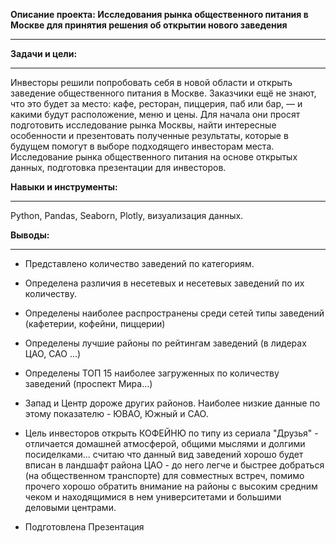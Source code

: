 __Описание проекта: Исследования рынка общественного питания в Москве для принятия решения об открытии нового заведения__
_____

__Задачи и цели:__
_____
Инвесторы решили попробовать себя в новой области и открыть заведение общественного питания в Москве. 
Заказчики ещё не знают, что это будет за место: кафе, ресторан, пиццерия, паб или бар, — и какими будут расположение, меню и цены.
Для начала они просят  подготовить исследование рынка Москвы, найти интересные особенности и презентовать полученные результаты, которые в будущем помогут в выборе подходящего инвесторам места.
Исследование рынка общественного питания на основе открытых данных, подготовка презентации для инвесторов.


**Навыки и  инструменты:** 
_____
Python, Pandas, Seaborn, Plotly, визуализация данных.

**Выводы:**
_____
- Представлено количество заведений по категориям.
- Определена различия в несетевых и несетевых заведений по  их количеству. 
- Определены наиболее распространены среди сетей типы  заведений (кафетерии, кофейни, пиццерии)
- Определены лучшие районы по рейтингам заведений (в лидерах ЦАО, САО ...)
- Определены ТОП 15 наиболее загруженных по количеству заведений (проспект Мира...)
- Запад и Центр дороже других районов. Наиболее низкие данные по этому показателю - ЮВАО, Южный и САО.
- Цель инвесторов открыть КОФЕЙНЮ по типу из сериала "Друзья" - отличается домашней атмосферой, общими мыслями и долгими посиделками... считаю что данный вид заведений хорошо будет вписан в ландшафт района ЦАО - до него легче и быстрее добраться (на общественном транспорте) для совместных встреч, помимо прочего хорошо обратить внимание на районы с высоким средним чеком и находящимися в нем университетами и большими деловыми центрами.

- Подготовлена Презентация
